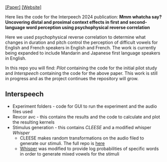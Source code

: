 [[Paper]](https://arxiv.org/pdf/2406.05515)
[[Website]](https://rosielab.github.io/vocal_ambiguity/)

Here lies the code for the Interpeech 2024 publication: **Mmm whatcha say? Uncovering distal and proximal context effects in first and
second-language word perception using psychophysical reverse correlation**

Here we used psychophysical reverse correlation to determine what changes in duration and pitch control the perception of difficult vowels for English and French speakers in English and French. The work is currently being expanded to include Mandarin and Japanese first language speakers in English.

In this repo you will find: *Pilot* containing the code for the initial pilot study and *Interspeech* containing the code for the above paper. This work is still in progress and as the project continues the repository will grow.

## Interspeech

* Experiment folders - code for GUI to run the experiment and the audio files used
* Revcor avc - this contains the results and the code to calculate and plot the resulting kernels
* Stimulus generation - this contains *CLEESE* and a modified whisper *Whisper*
    * CLEESE makes random transformations on the audio filed to generate our stimuli. The full repo is [here](https://github.com/neuro-team-femto/cleese)
    * [Whisper](https://github.com/openai/whisper) was modified to provide log probabilities of specific words in order to generate mixed vowels for the stimuli